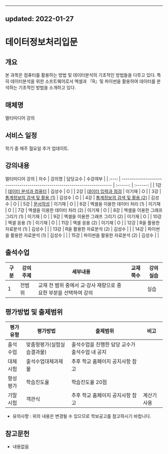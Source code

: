 ---------------
updated: 2022-01-27
---------------
# 데이터정보처리입문

## 개요
 본 과목은 컴퓨터를 활용하는 방법 및 데이터분석의 기초적인 방법들을 다루고 있다. 특히 데이터분석을 위한 소프트웨어로서 엑셀과 『R』및 파이썬을 활용하여 데이터를 분석하는 기초적인 방법을 소개하고 있다.

## 매체명
멀티미디어 강의

## 서비스 일정
학기 중 매주 월요일 추가 업데이트.

## 강의내용
멀티미디어 강의
| 차수  | 강의명                                                                    | 담당교수 | 수강여부 |
| :---: | ------------------------------------------------------------------------- | :------: | :------: |
|  1강  | [데이터 분석과 컴퓨터](./contents/01_데이터_분석과_컴퓨터.md)             |  김성수  |    O     |
|  2강  | [데이터 입력과 점검](./contents/02_측정의_수준과_데이터의_종류.md)        |  이기재  |    O     |
|  3강  | [통계정보의 검색 및 활용 (1)](./contents/03_통계정보의_검색_및_활용_1.md) |  김성수  |    O     |
|  4강  | [통계정보의 검색 및 활용 (2)](./contents/04_통계정보의_검색_및_활용_2.md) |  김성수  |    O     |
|  5강  | [문서작성](./contents/05_문서작성.md)                                     |  이기재  |    O     |
|  6강  | 엑셀을 이용한 데이터 처리 (1)                                             |  이기재  |    O     |
|  7강  | 엑셀을 이용한 데이터 처리 (2)                                             |  이기재  |    O     |
|  8강  | 엑셀을 이용한 그래프 그리기 (1)                                           |  이기재  |    O     |
|  9강  | 엑셀을 이용한 그래프 그리기 (2)                                           |  이기재  |    O     |
| 10강  | 엑셀 응용 (1)                                                             |  이기재  |    O     |
| 11강  | 엑셀 응용 (2)                                                             |  이기재  |    O     |
| 12강  | R을 활용한 자료분석 (1)                                                   |  김성수  |          |
| 13강  | R을 활용한 자료분석 (2)                                                   |  김성수  |          |
| 14강  | 파이썬을 활용한 자료분석 (1)                                              |  김성수  |          |
| 15강  | 파이썬을 활용한 자료분석 (2)                                              |  김성수  |          |

## 출석수업
| 구분 | 강의주제 | 세부내용                                                         | 교재쪽수 | 강의실습 |
| ---- | -------- | ---------------------------------------------------------------- | -------- | -------- |
| 1    | 전범위   | 교재 전 범위 중에서 교·강사 재량으로 중요한 부분을 선택하여 강의 |          | 실습     |

## 평가방법 및 출제범위
| 평가유형 | 평가방법                   | 출제범위                                       | 비고        |
| -------- | -------------------------- | ---------------------------------------------- | ----------- |
| 출석수업 | 맞춤형평가(실험실습결과물) | 출석수업을 진행한 담당 교수가 출석수업 내 공지 |             |
| 대체시험 | 출석수업대체과제물         | 추후 학교 홈페이지 공지사항 참고               |             |
| 형성평가 | 학습진도율                 | 학습진도율 20점                                |             |
| 기말시험 | 객관식                     | 추후 학교 홈페이지 공지사항 참고               | 계산기 사용 |

* 유의사항 : 위의 내용은 변경될 수 있으므로 학보공고를 참고하시기 바랍니다.


## 참고문헌
- 내용없음